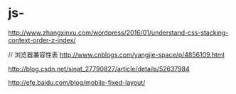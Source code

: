# js-
http://www.zhangxinxu.com/wordpress/2016/01/understand-css-stacking-context-order-z-index/

// 浏览器兼容性表
http://www.cnblogs.com/yangjie-space/p/4856109.html


http://blog.csdn.net/sinat_27790827/article/details/52637984  


http://efe.baidu.com/blog/mobile-fixed-layout/
